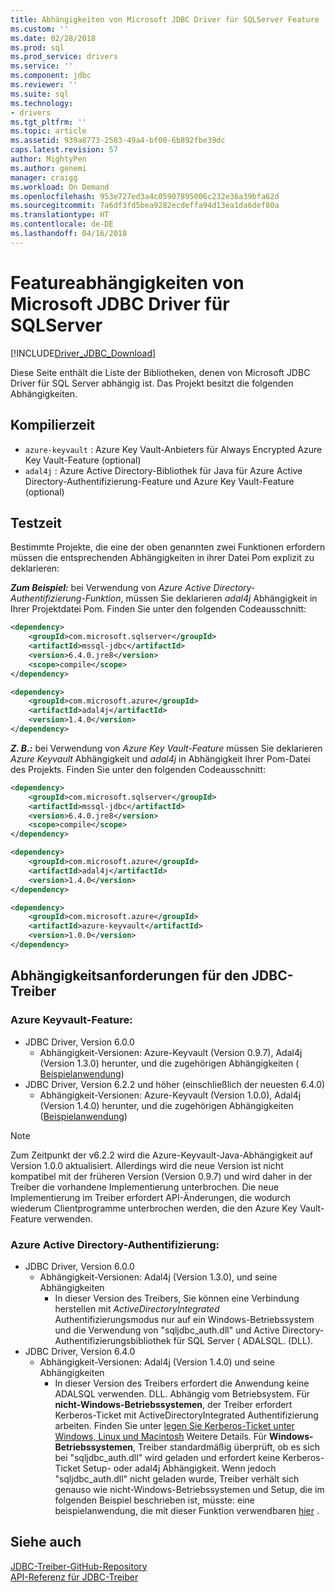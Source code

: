 ```yaml
---
title: Abhängigkeiten von Microsoft JDBC Driver für SQLServer Feature | Microsoft Docs
ms.custom: ''
ms.date: 02/28/2018
ms.prod: sql
ms.prod_service: drivers
ms.service: ''
ms.component: jdbc
ms.reviewer: ''
ms.suite: sql
ms.technology:
- drivers
ms.tgt_pltfrm: ''
ms.topic: article
ms.assetid: 939a8773-2583-49a4-bf00-6b892fbe39dc
caps.latest.revision: 57
author: MightyPen
ms.author: genemi
manager: craigg
ms.workload: On Demand
ms.openlocfilehash: 953e727ed3a4c05907895006c232e36a39bfa62d
ms.sourcegitcommit: 7a6df3fd5bea9282ecdeffa94d13ea1da6def80a
ms.translationtype: HT
ms.contentlocale: de-DE
ms.lasthandoff: 04/16/2018
---
```

# <a name="feature-dependencies-of-microsoft-jdbc-driver-for-sql-server"></a>Featureabhängigkeiten von Microsoft JDBC Driver für SQLServer
[!INCLUDE[Driver_JDBC_Download](../../includes/driver_jdbc_download.md)]

 Diese Seite enthält die Liste der Bibliotheken, denen von Microsoft JDBC Driver für SQL Server abhängig ist. Das Projekt besitzt die folgenden Abhängigkeiten.
 
 ## <a name="compile-time"></a>Kompilierzeit
 - `azure-keyvault` : Azure Key Vault-Anbieters für Always Encrypted Azure Key Vault-Feature (optional)
 - `adal4j` : Azure Active Directory-Bibliothek für Java für Azure Active Directory-Authentifizierung-Feature und Azure Key Vault-Feature (optional)

 ##  <a name="test-time"></a>Testzeit
Bestimmte Projekte, die eine der oben genannten zwei Funktionen erfordern müssen die entsprechenden Abhängigkeiten in ihrer Datei Pom explizit zu deklarieren:

***Zum Beispiel:*** bei Verwendung von *Azure Active Directory-Authentifizierung-Funktion*, müssen Sie deklarieren *adal4j* Abhängigkeit in Ihrer Projektdatei Pom. Finden Sie unter den folgenden Codeausschnitt: 
```xml
<dependency>
    <groupId>com.microsoft.sqlserver</groupId>
    <artifactId>mssql-jdbc</artifactId>
    <version>6.4.0.jre8</version>
    <scope>compile</scope>
</dependency>

<dependency>
    <groupId>com.microsoft.azure</groupId>
    <artifactId>adal4j</artifactId>
    <version>1.4.0</version>
</dependency>
```

***Z. B.:*** bei Verwendung von *Azure Key Vault-Feature* müssen Sie deklarieren *Azure Keyvault* Abhängigkeit und *adal4j* in Abhängigkeit Ihrer Pom-Datei des Projekts. Finden Sie unter den folgenden Codeausschnitt: 
```xml
<dependency>
    <groupId>com.microsoft.sqlserver</groupId>
    <artifactId>mssql-jdbc</artifactId>
    <version>6.4.0.jre8</version>
    <scope>compile</scope>
</dependency>

<dependency>
    <groupId>com.microsoft.azure</groupId>
    <artifactId>adal4j</artifactId>
    <version>1.4.0</version>
</dependency>

<dependency>
    <groupId>com.microsoft.azure</groupId>
    <artifactId>azure-keyvault</artifactId>
    <version>1.0.0</version>
</dependency>
```
 
 ## <a name="dependency-requirements-for-the-jdbc-driver"></a>Abhängigkeitsanforderungen für den JDBC-Treiber

 ### <a name="azure-keyvault-feature"></a>Azure Keyvault-Feature:
- JDBC Driver, Version 6.0.0 
    - Abhängigkeit-Versionen: Azure-Keyvault (Version 0.9.7), Adal4j (Version 1.3.0) herunter, und die zugehörigen Abhängigkeiten ( [Beispielanwendung](../../connect/jdbc/azure-key-vault-sample-version-6.0.0.md))
- JDBC Driver, Version 6.2.2 und höher (einschließlich der neuesten 6.4.0)
    - Abhängigkeit-Versionen: Azure-Keyvault (Version 1.0.0), Adal4j (Version 1.4.0) herunter, und die zugehörigen Abhängigkeiten ([Beispielanwendung](../../connect/jdbc/azure-key-vault-sample-version-6.2.2.md))

> [!NOTE]
>   Zum Zeitpunkt der v6.2.2 wird die Azure-Keyvault-Java-Abhängigkeit auf Version 1.0.0 aktualisiert. Allerdings wird die neue Version ist nicht kompatibel mit der früheren Version (Version 0.9.7) und wird daher in der Treiber die vorhandene Implementierung unterbrochen. Die neue Implementierung im Treiber erfordert API-Änderungen, die wodurch wiederum Clientprogramme unterbrochen werden, die den Azure Key Vault-Feature verwenden.

  
 ### <a name="azure-active-directory-authentication"></a>Azure Active Directory-Authentifizierung:
- JDBC Driver, Version 6.0.0 
    - Abhängigkeit-Versionen: Adal4j (Version 1.3.0), und seine Abhängigkeiten
        - In dieser Version des Treibers, Sie können eine Verbindung herstellen mit *ActiveDirectoryIntegrated* Authentifizierungsmodus nur auf ein Windows-Betriebssystem und die Verwendung von "sqljdbc_auth.dll" und Active Directory-Authentifizierungsbibliothek für SQL Server ( ADALSQL. (DLL). 
- JDBC Driver, Version 6.4.0
    - Abhängigkeit-Versionen: Adal4j (Version 1.4.0) und seine Abhängigkeiten
        - In dieser Version des Treibers erfordert die Anwendung keine ADALSQL verwenden. DLL. Abhängig vom Betriebsystem. Für **nicht-Windows-Betriebssystemen**, der Treiber erfordert Kerberos-Ticket mit ActiveDirectoryIntegrated Authentifizierung arbeiten. Finden Sie unter [legen Sie Kerberos-Ticket unter Windows, Linux und Macintosh](https://docs.microsoft.com/sql/connect/jdbc/connecting-using-azure-active-directory-authentication#set-kerberos-ticket-on-windows-linux-and-mac) Weitere Details. Für **Windows-Betriebssystemen**, Treiber standardmäßig überprüft, ob es sich bei "sqljdbc_auth.dll" wird geladen und erfordert keine Kerberos-Ticket Setup- oder adal4j Abhängigkeit. Wenn jedoch "sqljdbc_auth.dll" nicht geladen wurde, Treiber verhält sich genauso wie nicht-Windows-Betriebssystemen und Setup, die im folgenden Beispiel beschrieben ist, müsste: eine beispielanwendung, die mit dieser Funktion verwendbaren [hier](../../connect/jdbc/connecting-using-azure-active-directory-authentication.md) .

 ## <a name="see-also"></a>Siehe auch  
 [JDBC-Treiber-GitHub-Repository](https://github.com/microsoft/mssql-jdbc)  
 [API-Referenz für JDBC-Treiber](../../connect/jdbc/reference/jdbc-driver-api-reference.md)  
  
  
